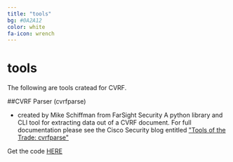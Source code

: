 ```yaml
---
title: "tools"
bg: #0A2A12
color: white
fa-icon: wrench
---
```


# tools

The following are tools cratead for CVRF.

##CVRF Parser (cvrfparse)
- created by Mike Schiffman from FarSight Security
A python library and CLI tool for extracting data out of a CVRF document. For full documentation please see the Cisco Security blog entitled ["Tools of the Trade: cvrfparse"](http://blogs.cisco.com/security/tools-of-the-trade-cvrfparse/) 

Get the code [HERE](https://github.com/mschiffm/cvrfparse)